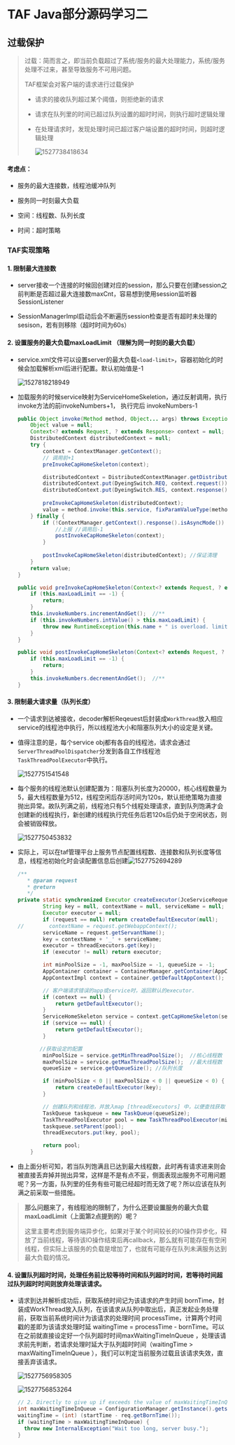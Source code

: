 # TAF Java部分源码学习二

## 过载保护

> 过载：简而言之，即当前负载超过了系统/服务的最大处理能力，系统/服务处理不过来，甚至导致服务不可用问题。
>
> TAF框架会对客户端的请求进行过载保护
>
> - 请求的接收队列超过某个阈值，则拒绝新的请求
>
> - 请求在队列里的时间已超过队列设置的超时时间，则执行超时逻辑处理
>
> - 在处理请求时，发现处理时间已超过客户端设置的超时时间，则超时逻辑处理
>
>   ![1527738418634](image/1527738418634.png)

#### 考虑点：

- 服务的最大连接数，线程池缓冲队列
- 服务同一时刻最大负载

- 空间：线程数、队列长度
- 时间：超时策略

### TAF实现策略

#### 1. 限制最大连接数 

- server接收一个连接的时候回创建对应的session，那么只要在创建session之前判断是否超过最大连接数maxCnt，容易想到使用session监听器 SessionListener

- SessionManagerImpl启动后会不断遍历session检查是否有超时未处理的sesison，若有则移除（超时时间为60s）

#### 2. 设置服务的最大负载maxLoadLimit  （理解为同一时刻的最大负载）

- service.xml文件可以设置server的最大负载`<load-limit>`，容器初始化的时候会加载解析xml后进行配置。默认初始值是-1

  ![1527818218949](image/1527818218949.png)

- 加载服务的时候service映射为ServiceHomeSkeletion，通过反射调用，执行invoke方法的前invokeNumbers+1， 执行完后 invokeNumbers-1

  ```java
  public Object invoke(Method method, Object... args) throws Exception {
      Object value = null;
      Context<? extends Request, ? extends Response> context = null;
      DistributedContext distributedContext = null;
      try {
          context = ContextManager.getContext();
          // 调用前+1
          preInvokeCapHomeSkeleton(context);
  
          distributedContext = DistributedContextManager.getDistributedContext();
          distributedContext.put(DyeingSwitch.REQ, context.request());
          distributedContext.put(DyeingSwitch.RES, context.response());
          
          preInvokeCapHomeSkeleton(distributedContext);
          value = method.invoke(this.service, fixParamValueType(method, args));
      } finally {
          if (!ContextManager.getContext().response().isAsyncMode()) {
              //上报 //调用后-1
              postInvokeCapHomeSkeleton(context);
          }
         
          postInvokeCapHomeSkeleton(distributedContext); //保证清理
      }
      return value;
  }
  
  public void preInvokeCapHomeSkeleton(Context<? extends Request, ? extends Response> context) {
      if (this.maxLoadLimit == -1) {
          return;
      }
      this.invokeNumbers.incrementAndGet();  //**
      if (this.invokeNumbers.intValue() > this.maxLoadLimit) {
          throw new RuntimeException(this.name + " is overload. limit=" + this.maxLoadLimit);
      }
  }
  
  public void postInvokeCapHomeSkeleton(Context<? extends Request, ? extends Response> context) {
      if (this.maxLoadLimit == -1) {
          return;
      }
      this.invokeNumbers.decrementAndGet();  //**
  }
  ```

#### 3. 限制最大请求量（队列长度）

- 一个请求到达被接收，decoder解析Reqeuest后封装成`WorkThread`放入相应service的线程池中执行，所以线程池大小和阻塞队列大小的设定是关键。

- 值得注意的是，每个service obj都有各自的线程池，请求会通过`ServerThreadPoolDispatcher`分发到各自工作线程池`TaskThreadPoolExecutor`中执行。 

  ![1527751541548](image/1527751541548.png)

- 每个服务的线程池默认创建配置为：阻塞队列长度为20000，核心线程数量为5，最大线程数量为512，线程空闲后存活时间为120s，默认拒绝策略为直接抛出异常。故队列满之前，线程池只有5个线程处理请求，直到队列饱满才会创建新的线程执行，新创建的线程执行完任务后若120s后仍处于空闲状态，则会被销毁释放。

  ![1527750453832](image/1527750453832.png)

- 实际上，可以在taf管理平台上服务节点配置线程数、连接数和队列长度等信息，线程池初始化时会读配置信息后创建![1527752694289](image/1527752694289.png)

  ```java
  /**
     * @param request
     * @return
     */
  private static synchronized Executor createExecutor(JceServiceRequest request) {
          String key = null, contextName = null, serviceName = null;
          Executor executor = null;
          if (request == null) return createDefaultExecutor(null);
  //        contextName = request.getWebappContext();
          serviceName = request.getServantName();
          key = contextName + '_' + serviceName;
          executor = threadExecutors.get(key);
          if (executor != null) return executor;
  
          int minPoolSize = -1, maxPoolSize = -1, queueSize = -1;
          AppContainer container = ContainerManager.getContainer(AppContainer.class);
          AppContextImpl context = container.getDefaultAppContext();
  
          // 客户端请求错误的app或service时，返回默认的executor.
          if (context == null) {
              return getDefaultExecutor();
          }
          ServiceHomeSkeleton service = context.getCapHomeSkeleton(serviceName);
          if (service == null) {
              return getDefaultExecutor();
          }
  
         //获取设定的配置
          minPoolSize = service.getMinThreadPoolSize();  //核心线程数
          maxPoolSize = service.getMaxThreadPoolSize();  //最大线程数
          queueSize = service.getQueueSize(); //队列长度
  
          if (minPoolSize < 0 || maxPoolSize < 0 || queueSize < 0) {
              return createDefaultExecutor(key);
          }
  
          // 创建队列和线程池，并放入map [threadExecutors] 中，以便查找获取
          TaskQueue taskqueue = new TaskQueue(queueSize);
          TaskThreadPoolExecutor pool = new TaskThreadPoolExecutor(minPoolSize, maxPoolSize, 120, TimeUnit.SECONDS, taskqueue, new TaskThreadFactory("taserverThreadPool-exec-" + contextName + '.' + serviceName + '-'));
          taskqueue.setParent(pool);
          threadExecutors.put(key, pool);
  
          return pool;
      }
  ```

- 由上面分析可知，若当队列饱满且已达到最大线程数，此时再有请求进来则会被直接丢弃掉并抛出异常，这样是不是有点不妥，侧面表现出服务不可用问题呢？另一方面，队列里的任务有些可能已经超时而无效了呢？所以应该在队列满之前采取一些措施。

> **那么问题来了，有线程池的限制了，为什么还要设置服务的最大负载maxLoadLimit（上面第2点提到的）呢？**
>
> 这里主要考虑到服务端异步化，如果对于某个时间较长的IO操作异步化，释放了当前线程，等待该IO操作结束后再callback，那么就有可能存在有空闲线程，但实际上该服务的负载是增加了，也就有可能存在队列未满服务达到最大负载的情况。



#### 4. 设置队列超时时间，处理任务前比较等待时间和队列超时时间，若等待时间超过队列超时时间则放弃处理该请求。

- 请求到达并解析成功后，获取系统时间记为该请求的产生时间 bornTime，封装成WorkThread放入队列，在该请求从队列中取出后，真正发起业务处理前，获取当前系统时间计为该请求的处理时间 processTime，计算两个时间戳的差即为该请求处理时延 waitingTime  = processTime - bornTime。可以在之前就直接设定好一个队列超时时间maxWaitingTimeInQueue ，处理该请求前先判断，若请求处理时延大于队列超时时间（waitingTime  > maxWaitingTimeInQueue ），我们可以判定当前服务过载且该请求失效，直接丢弃该请求。 

  ![1527756958305](image/1527756958305.png)

  ![1527756853264](image/1527756853264.png)

  ```java
  // 2. Directly to give up if exceeds the value of maxWaitingTimeInQueue
  int maxWaitingTimeInQueue = ConfigurationManager.getInstance().getserverConfig().getServantAdapterConfMap().get(request.getServantName()).getQueueTimeout();
  waitingTime = (int) (startTime - req.getBornTime());
  if (waitingTime > maxWaitingTimeInQueue) {
  	throw new InternalException("Wait too long, server busy.");
  }
  ```

